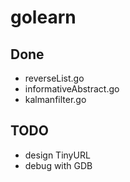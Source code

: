 # golearn

## Done
- reverseList.go
- informativeAbstract.go
- kalmanfilter.go

## TODO
- design TinyURL
- debug with GDB
